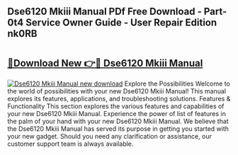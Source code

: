 ## Dse6120 Mkiii Manual PDf Free Download - Part-0t4 Service Owner Guide - User Repair Edition nk0RB

# <h2><a href="http://cf16219.oget.top/?id=Dse6120+Mkiii+Manual">🔗Download New 👉🔴 Dse6120 Mkiii Manual</a></h2>

[![Dse6120 Mkiii Manual new download](https://i.imgur.com/5g1atiW.png)](http://cf16219.oget.top/?id=Dse6120+Mkiii+Manual)
Explore the Possibilities Welcome to the world of possibilities with your new Dse6120 Mkiii Manual! This manual explores its features, applications, and troubleshooting solutions. Features & Functionality This section explores the various features and capabilities of your new Dse6120 Mkiii Manual. Experience the power of list of features in the palm of your hand with your new Dse6120 Mkiii Manual. We believe that the Dse6120 Mkiii Manual has served its purpose in getting you started with your new gadget. Should you need any clarification or assistance, our customer support team is always available.
